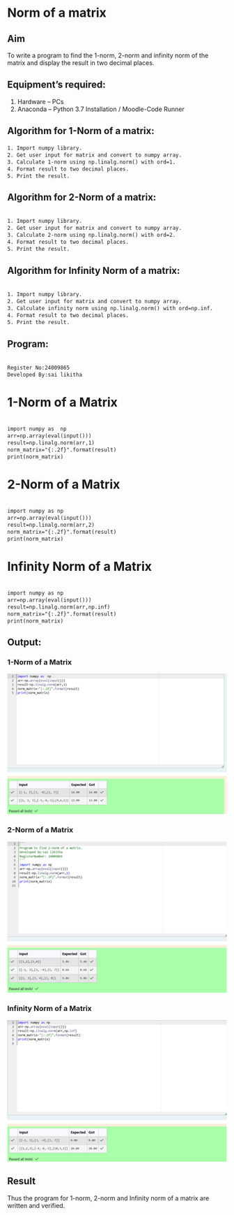 # Norm of a matrix
## Aim
To write a program to find the 1-norm, 2-norm and infinity norm of the matrix and display the result in two decimal places.
## Equipment’s required:
1.	Hardware – PCs
2.	Anaconda – Python 3.7 Installation / Moodle-Code Runner
## Algorithm for 1-Norm of a matrix:

```
1. Import numpy library.
2. Get user input for matrix and convert to numpy array.
3. Calculate 1-norm using np.linalg.norm() with ord=1.
4. Format result to two decimal places.
5. Print the result.

```

## Algorithm for 2-Norm of a matrix:

```

1. Import numpy library.
2. Get user input for matrix and convert to numpy array.
3. Calculate 2-norm using np.linalg.norm() with ord=2.
4. Format result to two decimal places.
5. Print the result.

```

## Algorithm for Infinity Norm of a matrix:

```

1. Import numpy library.
2. Get user input for matrix and convert to numpy array.
3. Calculate infinity norm using np.linalg.norm() with ord=np.inf.
4. Format result to two decimal places.
5. Print the result.

```



## Program:

```

Register No:24009865
Developed By:sai likitha

```

# 1-Norm of a Matrix

```

import numpy as  np
arr=np.array(eval(input()))
result=np.linalg.norm(arr,1)
norm_matrix="{:.2f}".format(result)
print(norm_matrix)

```

# 2-Norm of a Matrix

```

import numpy as np
arr=np.array(eval(input()))
result=np.linalg.norm(arr,2)
norm_matrix="{:.2f}".format(result)
print(norm_matrix)

```

# Infinity Norm of a Matrix

```

import numpy as np
arr=np.array(eval(input()))
result=np.linalg.norm(arr,np.inf)
norm_matrix="{:.2f}".format(result)
print(norm_matrix)

```

## Output:
### 1-Norm of a Matrix

![output2](norm1.png)

### 2-Norm of a Matrix

![output1](norm2.png)

### Infinity Norm of a Matrix

![output](norm3.png)

## Result
Thus the program for 1-norm, 2-norm and Infinity norm of a matrix are written and verified.
